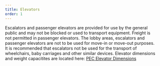 ```yaml
---
title: Elevators
order: 1
---
```


Escalators and passenger elevators are provided for use by the general public and may not be blocked or used to transport equipment. Freight is not permitted in passenger elevators. The lobby areas, escalators and passenger elevators are not to be used for move-in or move-out purposes. It is recommended that escalators not be used for the transport of wheelchairs, baby carriages and other similar devices. Elevator dimensions and weight capacitites are located here: [PEC Elevator Dimensions](https://assets.palmereventscenter.com/2023/PEC_service_elevator_dimensions_2020.pdf)
